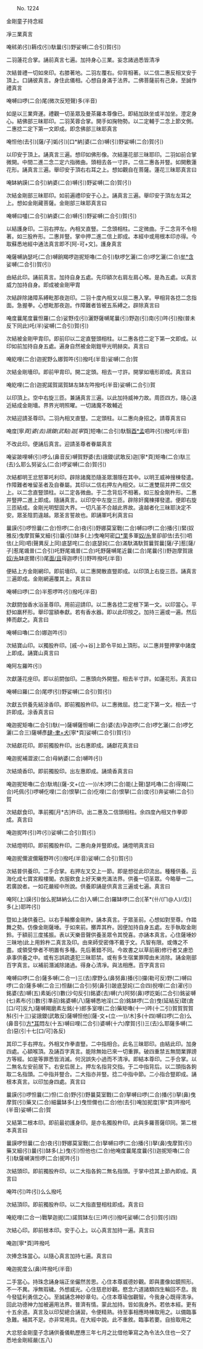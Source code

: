 ﻿　　No. 1224

金剛童子持念經

凈三業真言

唵秫弟(引)耨戍(引)馱曩(引)野娑嚩(二合引)賀(引)

二羽蓮花合掌。誦前真言七遍。加持身心三業。妄念諸過悉皆清凈

次結普禮一切如來印。右膝著地。二羽左覆右。仰背相著。以二信二惠反相叉安于頂上。口誦彼真言。身住此儀相。心想自身滿于法界。二佛菩薩前有己身。至誠作禮真言

唵嚩曰啰(二合)尾(微次反短聲)多(半音)

如是以三業齊運。禮觀一切圣眾及曼茶羅本尊像已。即結加趺坐或半加坐。澄定身心。結佛部三昧耶印。二羽芙蓉合掌。開手如掬物勢。以二定輔于二念上節文側。二惠捻二定下第一文即成。即念佛部三昧耶真言

唵怛他(去引)[薩/子]姤(引)[口*納]婆(二合)嚩(引)野娑嚩(二合)賀(引)

以印安于頂上。誦真言三遍。想印如佛形像。次結蓮花部三昧耶印。二羽如前合掌微開。中間二進二念二定六指微曲。頭相去各一寸許。二信二惠各并豎。如開敷蓮花形。誦真言三遍。舉印安于頂右右耳之上。想如觀自在菩薩。蓮花三昧耶真言曰

唵缽納謨(二合引)納婆(二合)嚩(引)野娑嚩(二合)賀(引)

次結金剛部三昧耶印。如前遍禮印安于心上。誦真言三遍。舉印安于頂左左耳之上。想如金剛藏菩薩。金剛部三昧耶真言曰

唵嚩曰嚧(二合引)納婆(二合)嚩(引)野娑嚩(二合引)賀(引)

以結護身印。二羽右押左。內相叉直豎。二念頭相柱。二定微曲。于二念背不令相著。如三股杵形。二惠并豎。掌中押二進二信上即成。本經中或用根本印亦得。今取蘇悉地經中通法真言即不[阿-可+文]。護身真言

唵薩嚩訥瑟吒(二合)嚩餉羯啰迦抳矩嚕(二合引)馱啰乞灑(二合)啰乞灑(二合)[牟*含](引)娑嚩(二合引)賀(引)

由結此印。誦前真言。加持自身五處。先印額次右肩左肩心喉。是為五處。以真言威力加持自身。即成被金剛甲胄

次結辟除諸障系縛毗那夜迦印。二羽十度內相叉以屈二惠入掌。甲相背各捻二念指面。急握拳。心想毗那夜迦。作障難者皆被五系縛之。辟除真言曰

唵度曩尾度曩怛羅(二合)娑野戍(引)灑野薩嚩尾曩(引)野迦(引)南(引)吽(引)撥(普未反下同此)吒(半)娑嚩(二合引)賀(引)

次結被金剛甲胄印。即前印以二定直豎頭相柱。以二惠各捻二定下第一文即成。以印如前加持自身五處。遍身自然被金剛鎧甲光明赫奕。真言曰

唵紇哩(二合)迦抳野么娜賀吽(引)撥吒(半音)娑嚩(二合)賀

次結金剛墻印。即前甲胄印。開二定頭。相去一寸許。開掌如墻形即成。真言曰

唵紇哩(二合)迦抳諾賀諾賀缽左缽左吽撥吒(半音)娑嚩(二合引)賀

以印頂上。空中右旋三匝。兼誦真言三遍。以此加持威神力故。周匝四方。隨心遠近結成金剛墻。界界光明照曜。一切諸魔不敢輔近

次結迎請圣尊印。二羽內相叉直豎。二定頭柱。以二惠向身招之。請尊真言曰

唵度[寧*頁]婆(去)誐鑁(武點)迦[寧*頁]短嚕(二合引)馱翳[酉*孟](引)呬吽(引)撥吒(半音)

不改此印。便誦后真言。迎請圣尊者眷屬真言

唵娑跛哩嚩(引)啰么(鼻音反)嚩賀野婆(去)誐鑁(武敢反)迦[寧*頁]矩嚕(二合)馱三(去)么耶么努娑么(二合)啰娑嚩(二合)賀(引)

次結都明王忿怒軍吒利印。辟除諸魔恐隨圣眾潛隱在其中。以明王威神搜棟發遣。作障難者唯留圣者及自眷屬。其印以二信右押左內相交。以二進雙屈并押二信交上。以二念直豎頭柱。以二定各微曲。于二念背后不相著。如三股金剛杵形。二惠并豎押二進上即成。隨誦真言。以印空中左旋三匝。辟除奸魔棟擇發遣。便即右旋三匝結成。金剛光明堅固大界。一切凡圣不合越此界故。違越者化三昧耶決定不安。眾圣陰罰違越。眾圣言誓故也。即誦軍吒利真言曰

曩謨(引)啰怛曩(二合)怛啰(二合)夜(引)野娜莫室戰(二合)嚩曰啰(二合)播(引)緊(奴雅反)曳摩賀藥叉細(引)曩(引)缽多(上)曳唵阿密[口*栗](二合)多軍[奴/糸](上)里卻卻佉(去引)呬佉(上同)呬(聲異反上同)底瑟咤(二合)底瑟姹(二合)滿馱滿馱賀曩賀曩[薩/子]惹[薩/子]惹尾颯普(二合引)吒野尾颯普(二合)吒野薩嚩尾近曩(二合)尾曩(引)野迦摩賀誐[奴/糸](鼻)缽底爾(引)尾[面/且](多懶反)得迦啰(引)野吽撥吒(半音)

便結上方金剛網印。即前墻印。以二惠開散直豎即成。以印頂上右旋三匝。誦真言三遍即成。金剛網遍覆其上。真言曰

唵嚩曰啰(二合)半惹啰吽(引)撥吒(半音)

次獻閼伽香水浴圣尊印。用前迎請印。以二惠各捻二定根下第一文。以印當心。平舒如羸杯形。舉印當額奉獻。若有香水器。即以此印按之。加持三遍或一遍。然后捧而獻之。真言曰

唵嚩曰嚕(二合)娜迦吽(引)

次結寶山印。以獨股杵印。[戚-小+谷]上節令平如上頂形。以二惠并豎押掌中諸度上即成。誦寶山真言曰

唵阿左羅吽(引)

次獻蓮花座印。即以前閼伽印。二惠頭向外開豎。相去半寸許。如蓮花形。真言曰

唵嚩曰羅(二合)尾啰(引)野娑嚩(二合引)賀(引)

次獻五供養先結涂香印。即前獨股杵印。以二惠微屈。捻二定下第一文。相去一寸許即成。涂香真言曰

唵迦抳矩嚕(二合引)馱(一)薩嚩薩怛嚩(二合)婆(去)孕迦啰(二合)啰乞灑(二合)啰乞灑(二合三)薩嚩彥[肆-聿+犬](引)[寧*頁]娑嚩(二合引)賀(引)

次結獻花印。即前獨股杵印。出右惠即成。誦獻花真言曰

唵迦抳補澀波(二合)母納婆(二合)嚩吽(引)

次結燒香印。即前獨股印。出左惠即成。誦燒香真言曰

唵迦抳矩嚕(二合)馱塢[(薩-文+(立-一))/木]啰(二合)能(上聲)瑟吒嚕(二合)得羯(二合)吒佩(引)啰嚩仡哩(二合)恨拏(二合)仡哩(二合)恨拏(二合)度(引)奔娑嚩(二合引)賀

次結獻食印。準前獨[月*古]杵印。出二惠及二信頭相柱。余四度內相叉作拳即成。真言曰

唵迦抳吽(引)吽(引)娑嚩(二合引)賀(引)

次結燈明印。即前獨股杵印。二惠向身并豎即成。誦燈明真言曰

唵迦抳儞波儞簸野吽(引)撥吒(半音)娑嚩(二合引)賀(引)

次結普供養印。二手合掌。右押左叉交上一節。即是想從此印流出。種種供養。云海化成七寶宮殿樓閣。衣服飲食上好天樂充滿法界。供養一切圣眾。今略舉一二。若廣說者。一如花嚴經中所說。供養即誦是供真言三遍或七遍。真言曰

唵阿(上)謨(引)伽么抳缽納么(二合)入嚩(二合)羅缽啰(二合)[革*(卄/(ㄇ@人)/戊)]多(上)耶吽(引)

暨如上諸供養已。以右手輪擲金剛杵。誦本真言。于眾圣前。心想如對至尊。作踏舞之勢。仿像金剛薩埵。于如來前。擲弄其杵。因便加持自身五處。左手執取金剛鈴。于額前三度搖振。表以天樂音聲供養圣眾令其悅喜。亦誦本真言。心住薩埵妙三昧地(此上用鈴杵二真言及印。由來師受密傳不戴于文。凡智有限。或傳之不盡。或領受學者不明置有多種。先后著錯不同。今故書之以草前蔽)修行者又慮恐承事供養之中。或有忘誤疏遺犯三昧耶禁。或有多生宿業罪障由未消除。誦金剛部百字真言。以補前潛滅除諸過。得身心清凈。與法相應。百字真言曰

唵嚩曰啰(二合)薩多嚩(二合一)三(去)摩野么(鼻努鼻)播(引)攞(勒可反)野(二)嚩曰啰(二合)薩多嚩(二合三)怛瞂(二合引)努(鼻引)跛底瑟姹(二合四)掜哩(二合)濯(引)銘婆(去)嚩(五)素姤(引)數(沙句反引)銘婆(去)嚩(六)阿努(鼻)啰訖姤(二合引)銘娑嚩(七)素布(引)數(引準前)銘婆嚩(八)薩嚩悉地淫(二合)銘缽啰(二合)曳(延結反)蹉(倉[口/可]反九)薩嚩羯磨素左銘(十)郎多室哩(二合)藥矩嚕(十一)吽(十二引)賀賀賀賀斛(引十三)娑誐鑁(武敢反)薩嚩怛他[(薩-文+(立-一))/木]多(十四)嚩曰啰(二合)么(鼻音引)[方*耳](引)悶左(十五)嚩曰哩(二合引)婆嚩(十六)摩賀(引)三(去)么耶薩多嚩(二合)惡(引十七[口/可]各反)

其印二手右押左。外相叉作拳直豎。二中指相合。此名三昧耶印。由結此印。加身四處。心額喉頂。及誦百字真言。能除無始已來一切重罪。破四重禁五無間業罪謗方等經。如是等罪悉皆消滅。何況誤失小過而不清凈。即結本尊印。二手合掌。以二無名左安前居下。右安后居上。押左名指背交指。于二中指背后。以二頭指各鉤取二名指頭。二中指并豎合。二大指亦并豎。捻二中指中節。二小指合豎即成。誦根本真言。以印加身四處。真言曰

曩謨(引)啰怛曩(二)怛(二合)野(引)野曩莫室戰(二合)拏嚩曰啰(二合)播(引)拏(鼻)曳摩賀(引)藥叉(二合)細曩缽多(上)曳怛儞也(二合)他(去引)唵加抳度[寧*頁]吽撥吒(半音)娑嚩(二合)賀

又結第二根本印。即前最初護身印。是亦名獨股杵印。此與多羅菩薩印同。第二根本真言曰

曩謨啰怛曩(二合)夜(引)野娜莫室戰(二合)拏嚩曰啰(二合)播(引)拏(鼻)曳摩賀(引)藥叉細(引)曩(引)缽多(上)曳(引)怛他也(二合)他唵度曩尾度曩(引)迦抳矩嚕(二合引)馱薩嚩演怛啰(二合)抳吽(引)

次結頭印。即前獨股杵印。以二大指各鉤二無名指頭。于掌中捻其上節內即成。真言曰

唵吽(引)吽(引)么么撥吒

次結頂印。即前獨股杵印。以二大指直豎相柱即成。真言曰

唵紇哩(二合一)戰拏迦抳(二)諾賀缽左(三)吽(引)撥吒娑嚩(二合引)賀(引四)

次結心印。即前根本印。安于心上。以心真言加持一遍。真言曰

唵迦[寧*頁]吽撥吒

次捧念珠當心。以隨心真言加持七遍。真言曰

唵迦抳度么(鼻)吽撥吒(半音)

二手當心。持珠念誦身端正坐儼然苦思。心住本尊威德妙觀。即與畫像如鏡照形。不一不異。凈無瑕穢。外想威光。心住慈悲妙觀。愍念六道諸類四生輪回不息。我今發猛利勇信之心。至誠誦念神妙章句。心住本尊瑜伽觀智。今我身心既得清凈。回此功德神力加被遍用法界。普濟有情。蒙此加持。皆如我身外。若依本經。更有十五余道。真言及以印契總合誦習。令便精熟。待至事相應時棟取用之。以備臨事急難。補其不足。亦非常用具。在大經中說。此不重敘。臨事若要。自撿取用之

大忿怒金剛童子念誦供養儀軌歷應三年七月之比借他筆寫之為令法久住也一交了　　悉地金剛經嚴(五八)
